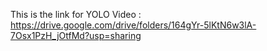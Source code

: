 This is the link for YOLO Video : https://drive.google.com/drive/folders/164gYr-5lKtN6w3lA-7Osx1PzH_jOtfMd?usp=sharing